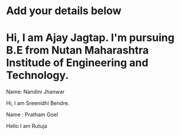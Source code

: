 # Add your details below
Hi, I am Ajay Jagtap. I'm pursuing B.E from Nutan Maharashtra Institude of Engineering and Technology.
=======

Name: Nandini Jhanwar

Hi, I am Sreenidhi Bendre.

Name : Pratham Goel

Hello I am Rutuja

